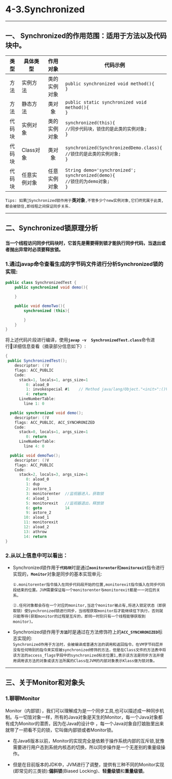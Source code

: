 # 4-3.Synchronized
---
## 一、 Synchronized的作用范围：适用于**方法**以及**代码块**中。

| 类型 | 具体类型 | 作用对象 | 代码示例|
|:-----:|----|:----:|----|
|方法|实例方法|类的实例对象|`public synchronized void method(){`<br>`}`|
|方法|静态方法|类对象|`public static synchronized void method(){`<br>`}`|
|代码块|实例对象|类的实例对象|`synchronized(this){`<br>`//同步代码块，锁住的是此类的实例对象;`<br>`}`|
|代码块|Class对象|类对象|`synchronized(SynchronizedDemo.class){`<br>`//锁住的是此类的实例对象;`<br>`}`|
|代码块|任意实例对象|任意实例对象|`String demo='synchronized';`<br>`synchronized(demo){`<br>`//锁住的为demo对象;`<br>`}`|
`Tips: 如果Synchronized锁作用于`**类对象**`,不管多少个new实例对象,它们终究属于此类,都会被锁住,即线程之间保证同步关系.`

---

## 二、Synchronized锁原理分析
### **`当一个线程访问同步代码块时，它首先是需要得到锁才能执行同步代码，当退出或者抛出异常时必须要释放锁。`**

### 1.通过javap命令查看生成的字节码文件进行分析Synchronized锁的实现:
```java
public class SynchronizedTest {
    public synchronized void demo(){

    }

    public void demoTwo(){
        synchronized (this){

        }
    }
}
```
将上述代码片段进行编译，使用<b>`javap -v  SynchronizedTest.class`</b>命令进行详细信息查看（摘录部分信息如下）:
```java
{
 public SynchronizedTest();
    descriptor: ()V
    flags: ACC_PUBLIC
    Code:
      stack=1, locals=1, args_size=1
         0: aload_0
         1: invokespecial #1    // Method java/lang/Object."<init>":()V
         4: return
      LineNumberTable:
        line 1: 0

  public synchronized void demo();
    descriptor: ()V
    flags: ACC_PUBLIC, ACC_SYNCHRONIZED
    Code:
      stack=0, locals=1, args_size=1
         0: return
      LineNumberTable:
        line 4: 0

  public void demoTwo();
    descriptor: ()V
    flags: ACC_PUBLIC
    Code:
      stack=2, locals=3, args_size=1
         0: aload_0
         1: dup
         2: astore_1
         3: monitorenter  //监视器进入，获取锁
         4: aload_1
         5: monitorexit   //监视器退出，释放锁
         6: goto          14
         9: astore_2
        10: aload_1
        11: monitorexit
        12: aload_2
        13: athrow
        14: return
}
```

### 2.从以上信息中可以看出：

- Synchronized锁作用于<b>`代码块`</b>时是通过<b>`monitorenter`</b>和<b>`monitorexit`</b>指令进行实现的，<b>`Monitor`</b>对象是同步的基本实现单元:
    <br>

    `
       ①.monitorenter指令插入在同步代码段开始的位置,monitorexit指令插入在同步代码段结束的位置。JVM需要保证每一个monitorenter与monitorexit都是一一对应的关系。
    `
    <br>

    `
    ②.任何对象都会存在一个对应的monitor,当这个monitor被占有,将进入锁定状态（即获取锁）使Synchronized锁进行同步，当线程获取monitor后才能继续往下执行，否则就只能等待(获取monitor的过程是互斥的，即同一时刻只有一个线程能够获取到monitor)。
    `
- Synchronized锁作用于<b>`方法`</b>时是通过在方法修饰符上的<b>`ACC_SYNCHRONIZED`</b>标志实现的:
    <br>
    `
    Synchronized作用于方法时，会被编译成普通方法的调用和返回指令，在VM字节码层并没有任何特别的指令来实现被synchronized修饰的方法，但是在Class文件的方法表中将该方法的access_flags字段中的synchronized标志位置1,表示该方法是同步方法并使用调用该方法的对象或该方法所属的Class在JVM的内部对象表示Klass做为锁对象。
    `
---
## 三、关于Monitor和对象头
### 1.聊聊Monitor
Monitor（内部锁），我们可以理解成为是一个同步工具,也可以描述成一种同步机制。与一切皆对象一样，所有的Java对象是天生的Monitor，每一个Java对象都有成为Monitor的潜质，因为在Java的设计中 ，每一个Java对象自打娘胎里出来就带了一把看不见的锁，它叫做内部锁或者Monitor锁。

- 在Java6版本以前，Monitor的实现完全是依赖于操作系统内部的互斥锁,犹豫需要进行用户态到系统内核态的切换，所以同步操作是一个无差别的重量级操作。

- 但是在目前版本的JDK中，JVM进行了调整，提供有三种不同的Monitor实现(即常见的三类锁):**偏斜锁**(Biased Locking)、**轻量级锁**和**重量级锁**。